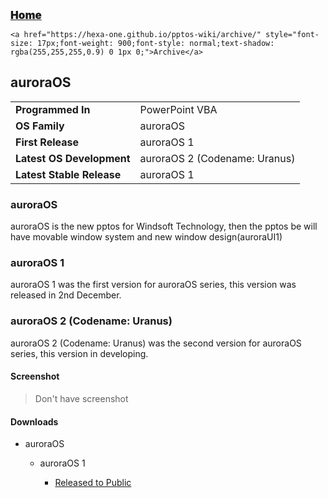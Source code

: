   <p style=""><a href="https://hexa-one.github.io/pptos-wiki/" style="font-size: 17px;font-weight: 900;font-style: normal;text-shadow: rgba(255,255,255,0.9) 0 1px 0;">Home</a>&nbsp;&nbsp;&nbsp;&nbsp;&nbsp;&nbsp;&nbsp;&nbsp;&nbsp;&nbsp;&nbsp;&nbsp;&nbsp;&nbsp;&nbsp;&nbsp;&nbsp;&nbsp;

    <a href="https://hexa-one.github.io/pptos-wiki/archive/" style="font-size: 17px;font-weight: 900;font-style: normal;text-shadow: rgba(255,255,255,0.9) 0 1px 0;">Archive</a>

  </p>

## auroraOS


|                           |                               |
| ------------------------- | ----------------------------- |
| **Programmed In**         | PowerPoint VBA                |
|**OS Family**             | auroraOS                      |
| **First Release**         | auroraOS 1                  |
| **Latest OS Development** | auroraOS 2 (Codename: Uranus)|
| **Latest Stable Release** | auroraOS 1                  |

### auroraOS

auroraOS is the new pptos for Windsoft Technology, then the pptos be will have movable window system and new window design(auroraUI1)

### auroraOS 1

auroraOS 1 was the first version for auroraOS series, this version was released in 2nd December.

### auroraOS 2 (Codename: Uranus)

auroraOS 2 (Codename: Uranus) was the second version for auroraOS series, this version in developing.

#### Screenshot

> Don't have screenshot 

#### Downloads

- auroraOS 

   - auroraOS 1

      - [Released to Public](https://github.com/hexa-one/pptos-wiki/raw/gh-pages/files/Aurora_OS/AuroraOS%201%20RTP.zip)
      
<body style="background-image: url(https://raw.githubusercontent.com/hexa-one/pptos-wiki/gh-pages/assets/background/background.png);background-repeat: no-repeat;background-attachment: fixed;background-size: cover;">

